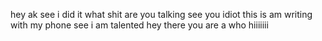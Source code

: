 hey ak see i did it what shit are you talking see you idiot this is am writing with my phone
see i am talented hey there you are a who 
hiiiiiii